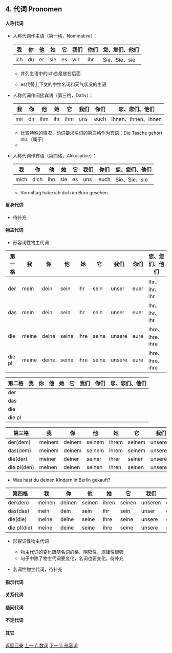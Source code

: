 ## 4. 代词 Pronomen

#### 人称代词

* 人称代词作主语（第一格，Nominative）：

  | 我   | 你   | 他   | 她   | 它   | 我们 | 你们 | 您、您们、他们 |
  | ---- | ---- | ---- | ---- | ---- | ---- | ---- | -------------- |
  | ich  | du   | er   | sie  | es   | wir  | ihr  | Sie、Sie、sie  |

  * 并列主语中的ich总是放在后面

  * es代替上下文的中性名词和天气状况的主语

* 人称代词作间接宾语（第三格，Dativ）：

  | 我   | 你   | 他   | 她   | 它   | 我们 | 你们 | 您、您们、他们      |
  | ---- | ---- | ---- | ---- | ---- | ---- | ---- | ------------------- |
  | mir  | dir  | ihm  | ihr  | ihm  | uns  | euch | Ihnen、Ihnen、ihnen |

  * 比较特殊的情况，动词要求名词的第三格作为宾语：Die Tasche gehört mir.（属于）
  * 

* 人称代词作宾语（第四格，Akkusative）：

  | 我   | 你   | 他   | 她   | 它   | 我们 | 你们 | 您、您们、他们 |
  | ---- | ---- | ---- | ---- | ---- | ---- | ---- | -------------- |
  | mich | dich | ihn  | sie  | es   | uns  | euch | Sie、Sie、sie  |

  * Vormittag habe ich dich im Büro gesehen. 

#### 反身代词

* 待补充

#### 物主代词

* 形容词性物主代词

| 第一格 | 我    | 你    | 他    | 她   | 它    | 我们   | 你们 | 您、您们、他们   |
| ------ | ----- | ----- | ----- | ---- | ----- | ------ | ---- | ---------------- |
| der    | mein  | dein  | sein  | ihr  | sein  | unser  | euer | Ihr、Ihr、ihr    |
| das    | mein  | dein  | sein  | ihr  | sein  | unser  | euer | Ihr、Ihr、ihr    |
| die    | meine | deine | seine | ihre | seine | unsere | eure | Ihre、Ihre、ihre |
| die pl | meine | deine | seine | ihre | seine | unsere | eure | Ihre、Ihre、ihre |

| 第二格 | 我   | 你   | 他   | 她   | 它   | 我们 | 你们 | 您、您们、他们 |
| ------ | ---- | ---- | ---- | ---- | ---- | ---- | ---- | -------------- |
| der    |      |      |      |      |      |      |      |                |
| das    |      |      |      |      |      |      |      |                |
| die    |      |      |      |      |      |      |      |                |
| die pl |      |      |      |      |      |      |      |                |

| 第三格      | 我     | 你     | 他     | 她    | 它     | 我们    | 你们  | Sie   |
| ----------- | ------ | ------ | ------ | ----- | ------ | ------- | ----- | ----- |
| der(dem)    | meinem | deinem | seinem | ihrem | seinem | unserem | euerm | Ihrem |
| das(dem)    | meinem | deinem | seinem | ihrem | seinem | unserem | euerm | Ihrem |
| die(der)    | meiner | deiner | seiner | ihrer | seiner | unserer | eurer | Ihrer |
| die.pl(den) | meinen | deinen | seinen | ihren | seinen | unseren | euren | Ihren |

* Was hast du deinen Kindern in Berlin gekauft?

| 第四格      | 我     | 你     | 他     | 她    | 它     | 我们    | 你们  | Sie   |
| ----------- | ------ | ------ | ------ | ----- | ------ | ------- | ----- | ----- |
| der(den)    | meinen | deinen | seinen | ihren | seinen | unseren | euren | Ihren |
| das(das)    | mein   | dein   | sein   | ihr   | sein   | unser   | euer  | Ihr   |
| die(die)    | meine  | deine  | seine  | ihre  | seine  | unsere  | eure  | Ihre  |
| die.pl(die) | meine  | deine  | seine  | ihre  | seine  | unsere  | eure  | Ihre  |

 * 形容词性物主代词
   * 物主代词的变化跟随名词的格、阴阳性，规律性很强
   * 句子中除了物主代词要变化，名词也要变化。待补充

* 名词性物主代词，待补充

#### 指示代词

#### 关系代词

#### 疑问代词

#### 不定代词

#### 其它





[返回目录](../README.md) [上一节 数词](3-Zahlwort.md) [下一节 形容词](5-Adjektiv.md)
